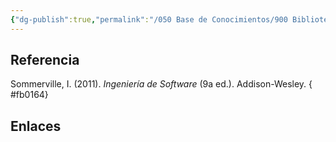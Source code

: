 ```yaml
---
{"dg-publish":true,"permalink":"/050 Base de Conocimientos/900 Biblioteca/Zk Lit (Sommerville, 2011) Ingeniería del Software/","tags":["#digitalGarden"]}
---
```


## Referencia
Sommerville, I. (2011). _Ingeniería de Software_ (9a ed.). Addison-Wesley.
{ #fb0164}


## Enlaces



